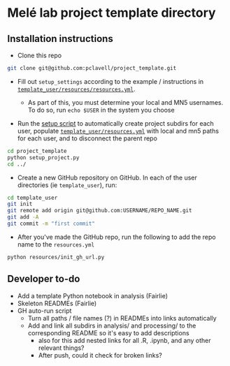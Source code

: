 # Melé lab project template directory


## Installation instructions

* Clone this repo

```bash
git clone git@github.com:pclavell/project_template.git
```

* Fill out `setup_settings` according to the example / instructions in [`template_user/resources/resources.yml`](template_user/resources/resources.yml).
  - As part of this, you must determine your local and MN5 usernames. To do so, run `echo $USER` in the system you choose


* Run the [setup script](setup_project.py) to automatically create project subdirs for each user, populate [`template_user/resources.yml`](template_user/resources/resources.yml) with local and mn5 paths for each user, and to disconnect the parent repo

```bash
cd project_template
python setup_project.py
cd ../
```

* Create a new GitHub repository on GitHub. In each of the user directories (ie `template_user`), run:
```bash
cd template_user
git init
git remote add origin git@github.com:USERNAME/REPO_NAME.git
git add -A
git commit -m "first commit"
```

* After you've made the GitHub repo, run the following to add the repo name to the `resources.yml`
```bash
python resources/init_gh_url.py
```

## Developer to-do

* Add a template Python notebook in analysis (Fairlie)
* Skeleton READMEs (Fairlie)
* GH auto-run script
  <!-- - Update `config_mn5.yml` -->
  - Turn all paths / file names (?) in READMEs into links automatically
  - Add and link all subdirs in analysis/ and processing/ to the corresponding README so it's easy to add descriptions
    - also for this add nested links for all .R, .ipynb, and any other relevant things?
    - After push, could it check for broken links?
